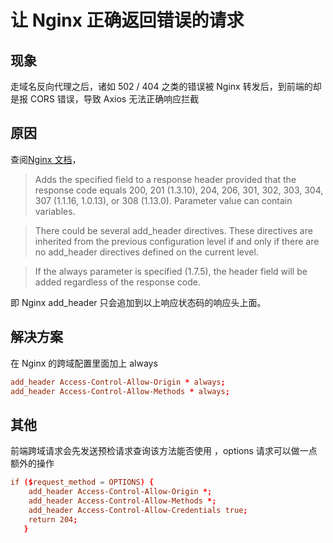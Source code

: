# 让 Nginx 正确返回错误的请求

## 现象

走域名反向代理之后，诸如 502 / 404 之类的错误被 Nginx 转发后，到前端的却是报 CORS 错误，导致 Axios 无法正确响应拦截

## 原因

查阅[Nginx 文档](http://nginx.org/en/docs/http/ngx_http_headers_module.html)，

> Adds the specified field to a response header provided that the response code equals 200, 201 (1.3.10), 204, 206, 301, 302, 303, 304, 307 (1.1.16, 1.0.13), or 308 (1.13.0). Parameter value can contain variables.

> There could be several add_header directives. These directives are inherited from the previous configuration level if and only if there are no add_header directives defined on the current level.

> If the always parameter is specified (1.7.5), the header field will be added regardless of the response code.

即 Nginx add_header 只会追加到以上响应状态码的响应头上面。

## 解决方案

在 Nginx 的跨域配置里面加上 always

```conf
add_header Access-Control-Allow-Origin * always;
add_header Access-Control-Allow-Methods * always;
```

## 其他

前端跨域请求会先发送预检请求查询该方法能否使用 ，options 请求可以做一点额外的操作

```conf
if ($request_method = OPTIONS) {
    add_header Access-Control-Allow-Origin *;
    add_header Access-Control-Allow-Methods *;
    add_header Access-Control-Allow-Credentials true;
    return 204;
   }
```
